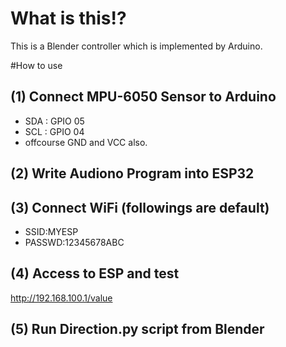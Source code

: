 # What is this!?

This is a Blender controller which is implemented by Arduino. 

#How to use

## (1) Connect MPU-6050 Sensor to Arduino 
- SDA : GPIO 05
- SCL : GPIO 04
-  offcourse GND and VCC also.

## (2) Write Audiono Program into ESP32


## (3) Connect WiFi (followings are default)
- SSID:MYESP
- PASSWD:12345678ABC

## (4) Access to ESP and test 

http://192.168.100.1/value
    
## (5) Run Direction.py script from Blender

